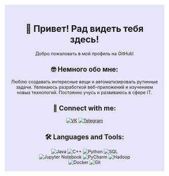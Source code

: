 <div align="center" style="background-color:#E6E6FA; padding: 20px;">

# 👋 Привет! Рад видеть тебя здесь!
Добро пожаловать в мой профиль на GitHub!

## 🤓 Немного обо мне:
Люблю создавать интересные вещи и автоматизировать рутинные задачи.
Увлекаюсь разработкой веб-приложений и изучением новых технологий.
Постоянно учусь и развиваюсь в сфере IT.

## 🔗 Connect with me:
<a href="Здесь_ссылка_на_ваш_VK"><img src="https://img.shields.io/badge/VK-2CA5E0?style=for-the-badge&logo=vk&logoColor=white" alt="VK"></a>
<a href="Здесь_ссылка_на_ваш_Telegram"><img src="https://img.shields.io/badge/Telegram-2CA5E0?style=for-the-badge&logo=telegram&logoColor=white" alt="Telegram"></a>

## 🛠️ Languages and Tools:
<div>
  <img src="https://img.shields.io/badge/Java-ED8B00?style=for-the-badge&logo=java&logoColor=white" alt="Java">
  <img src="https://img.shields.io/badge/C++-00599C?style=for-the-badge&logo=c%2B%2B&logoColor=white" alt="C++">
  <img src="https://img.shields.io/badge/Python-3776AB?style=for-the-badge&logo=python&logoColor=white" alt="Python">
  <img src="https://img.shields.io/badge/SQL-005A8C?style=for-the-badge&logo=postgresql&logoColor=white" alt="SQL">
  <br>
  <img src="https://img.shields.io/badge/Jupyter_Notebook-F37626?style=for-the-badge&logo=jupyter&logoColor=white" alt="Jupyter Notebook">
  <img src="https://img.shields.io/badge/PyCharm-000000?style=for-the-badge&logo=pycharm&logoColor=white" alt="PyCharm">
  <img src="https://img.shields.io/badge/Hadoop-666666?style=for-the-badge&logo=apache-hadoop&logoColor=white" alt="Hadoop">
  <br>
  <img src="https://img.shields.io/badge/Docker-2496ED?style=for-the-badge&logo=docker&logoColor=white" alt="Docker">
  <img src="https://img.shields.io/badge/Git-F05032?style=for-the-badge&logo=git&logoColor=white" alt="Git">
</div>

</div>
